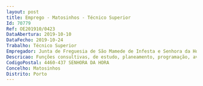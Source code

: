 ```yaml
--- 
layout: post
title: Emprego - Matosinhos - Técnico Superior
Id: 70779
Ref: OE201910/0423
DataAbertura: 2019-10-10
DataFecho: 2019-10-24
Trabalho: Técnico Superior
Empregador: Junta de Freguesia de São Mamede de Infesta e Senhora da Hora
Descricao: Funções consultivas, de estudo, planeamento, programação, avaliação e aplicação de métodos e processos de natureza técnica e ou cientifica, que fundamentam e preparem a decisão.
CodigoPostal: 4460-437 SENHORA DA HORA
Concelho: Matosinhos
Distrito: Porto
--- 
```

